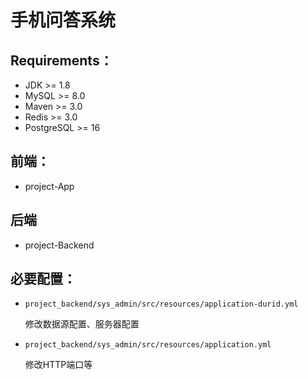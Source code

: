 # 手机问答系统

## Requirements：

- JDK >= 1.8
- MySQL >= 8.0
- Maven >= 3.0
- Redis >= 3.0
- PostgreSQL >= 16

## 前端：

- project-App

## 后端

- project-Backend

## 必要配置：

- `project_backend/sys_admin/src/resources/application-durid.yml`
    
   修改数据源配置、服务器配置


- `project_backend/sys_admin/src/resources/application.yml`

   修改HTTP端口等
  